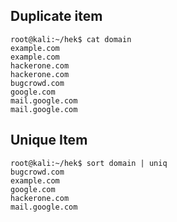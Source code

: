 ## Duplicate item

```
root@kali:~/hek$ cat domain
example.com
example.com
hackerone.com
hackerone.com
bugcrowd.com
google.com
mail.google.com
mail.google.com
```

## Unique Item
```
root@kali:~/hek$ sort domain | uniq
bugcrowd.com
example.com
google.com
hackerone.com
mail.google.com
```
